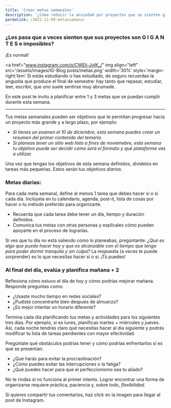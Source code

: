 ```yaml
---
title: 'Crear metas semanales'
description: '¿Cómo reducir la ansiedad por proyectos que se sienten gigantes?'
permalink: /2021-11-09-metassemana/
---
```


### ¿Les pasa que a veces sienten que sus proyectos son G I G A N T E S e imposibles?

¡Es normal!

<a href="www.instagram.com/p/CWEIi-JvIK_/" img align="left" src='/assets/images/IG-Blog posts/metas.png' width='30%' style='margin-right:1em' </img> </a> Si estás estudiando o has estudiado, de seguro recuerdas la angustia que produce el final de semestre: hay tanto que repasar, estudiar, leer, escribir, que uno suele sentirse muy abrumade.

En este post te invito a planificar entre 1 y 3 metas que se puedan cumplir durante esta semana. 

---

Tus metas semanales pueden ser objetivos que te permitan progresar hacia un proyecto más grande y a largo plazo, por ejemplo:

- *Si tienes un examen el 10 de diciembre, esta semana puedes crear un resumen del primer contenido del temario.*
- *Si planeas tener un sitio web listo a fines de noviemebre, esta semana tu objetivo puede ser decidir cómo será el formato y qué plataforma vas a utilizar.*

Una vez que tengas los objetivos de esta semana definidos, divídelos en tareas más pequeñas. Estos serán tus *objetivos diarios*.

### Metas diarias:

Para cada meta semanal, define al menos 1 tarea que debes hacer sí o sí cada día.
Inclúyela en tu calendario, agenda, post-it, lista de cosas por hacer o tu método preferido para organizarte.

- Recuerda que cada tarea debe tener un día, tiempo y duración definidos.
- Comunica tus metas con otras personas y explícales cómo pueden apoyarte en el proceso de lograrlas.

Si ves que tu día no está saliendo como lo planeabas, pregúntante: *¿Qué es algo que puedo hacer hoy y que es alcanzable con el tiempo que tengo para poder dormir tranquila y sin culpa?*
La respuesta (a veces te puede sorprender) es lo que necesitas hacer sí o sí. ¡Tú puedes!


### Al final del día, evalúa y planifica mañana + 2

Reflexiona cómo estuvo el día de hoy y cómo podrías mejorar mañana. Responde preguntas como:
- ¿Usaste mucho tiempo en redes sociales?
- ¿Pudiste concentrarte bien después de almuerzo?
- ¿Es mejor intentar un horario diferente?

Termina cada día planificando tus metas y actividades para los siguientes tres días. Por ejemplo, si es lunes, planificas martes + miércoles y jueves. Así, cada noche tendrás claro qué necesitas hacer al día siguiente y podrás modificar tu lista de tareas pendientes con mayor efectividad.

Pregúntate qué obstáculos podrías tener y cómo podrías enfrentarlos si es que se presentan:
- ¿Qué harás para evitar la procrastinación?
- ¿Cómo puedes evitar las interrupciones o la fatiga?
- ¿Qué puedes hacer para que el perfeccionismo sea tu aliado?

No te rindas si no funciona al primer intento. Lograr encontrar una forma de organizarse requiere práctica, paciencia y, sobre todo, *flexibilidad*.

Si quieres compartir tus comentarios, haz click en la imagen para llegar al post de Instagram.